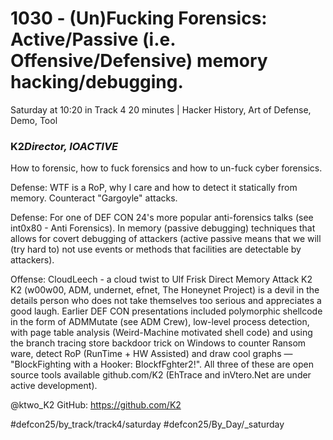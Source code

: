 # 1030 - (Un)Fucking Forensics: Active/Passive (i.e. Offensive/Defensive) memory hacking/debugging.
Saturday at 10:20 in Track 4
20 minutes | Hacker History, Art of Defense, Demo, Tool
### K2*Director, IOACTIVE*

How to forensic, how to fuck forensics and how to un-fuck cyber forensics.

Defense: WTF is a RoP, why I care and how to detect it statically from memory. Counteract "Gargoyle" attacks.

Defense: For one of DEF CON 24's more popular anti-forensics talks (see int0x80 - Anti Forensics). In memory (passive debugging) techniques that allows for covert debugging of attackers (active passive means that we will (try hard to) not use events or methods that facilities are detectable by attackers).

Offense: CloudLeech - a cloud twist to Ulf Frisk Direct Memory Attack
K2
K2 (w00w00, ADM, undernet, efnet, The Honeynet Project) is a devil in the details person who does not take themselves too serious and appreciates a good laugh. Earlier DEF CON presentations included polymorphic shellcode in the form of ADMMutate (see ADM Crew), low-level process detection, with page table analysis (Weird-Machine motivated shell code) and using the branch tracing store backdoor trick on Windows to counter Ransom ware, detect RoP (RunTime + HW Assisted) and draw cool graphs — "BlockFighting with a Hooker: BlockfFghter2!". All three of these are open source tools available github.com/K2 (EhTrace and inVtero.Net are under active development). 

@ktwo_K2 
GitHub: https://github.com/K2

#defcon25/by_track/track4/saturday #defcon25/By_Day/_saturday